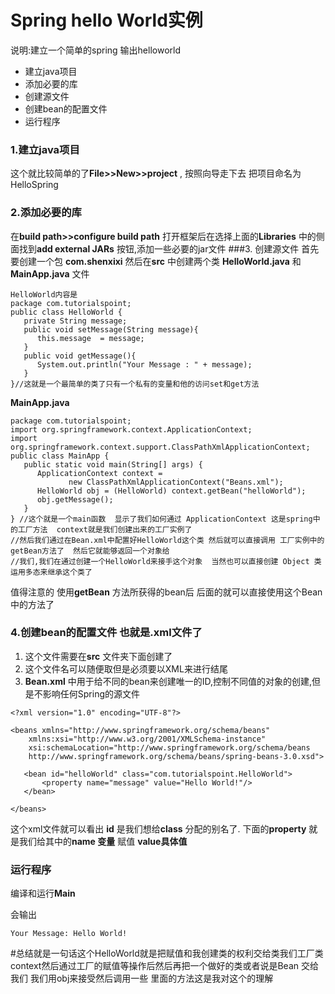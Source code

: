 # Spring hello World实例
说明:建立一个简单的spring 输出helloworld
+  建立java项目
+ 添加必要的库
+ 创建源文件
+ 创建bean的配置文件
+ 运行程序 


### 1.建立java项目  
这个就比较简单的了**File>>New>>project** , 按照向导走下去 把项目命名为HelloSpring
### 2.添加必要的库
在**build path>>configure build path** 打开框架后在选择上面的**Libraries** 中的侧面找到**add external JARs** 按钮,添加一些必要的jar文件
###3. 创建源文件
首先要创建一个包 **com.shenxixi** 然后在**src** 中创建两个类 **HelloWorld.java** 和**MainApp.java** 文件

```
HelloWorld内容是
package com.tutorialspoint;
public class HelloWorld {
   private String message;
   public void setMessage(String message){
      this.message  = message;
   }
   public void getMessage(){
      System.out.println("Your Message : " + message);
   }
}//这就是一个最简单的类了只有一个私有的变量和他的访问set和get方法
```
**MainApp.java** 
```
package com.tutorialspoint;
import org.springframework.context.ApplicationContext;
import org.springframework.context.support.ClassPathXmlApplicationContext;
public class MainApp {
   public static void main(String[] args) {
      ApplicationContext context = 
             new ClassPathXmlApplicationContext("Beans.xml");
      HelloWorld obj = (HelloWorld) context.getBean("helloWorld");
      obj.getMessage();
   }
} //这个就是一个main函数  显示了我们如何通过 ApplicationContext 这是spring中的工厂方法  context就是我们创建出来的工厂实例了
//然后我们通过在Bean.xml中配置好HelloWorld这个类 然后就可以直接调用 工厂实例中的getBean方法了  然后它就能够返回一个对象给
//我们,我们在通过创建一个HelloWorld来接手这个对象  当然也可以直接创建 Object 类运用多态来继承这个类了
```
值得注意的 使用**getBean** 方法所获得的bean后 后面的就可以直接使用这个Bean中的方法了  

### 4.创建bean的配置文件  也就是.xml文件了
1.  这个文件需要在**src** 文件夹下面创建了  
2.  这个文件名可以随便取但是必须要以XML来进行结尾
3.  **Bean.xml** 中用于给不同的bean来创建唯一的ID,控制不同值的对象的创建,但是不影响任何Spring的源文件

```
<?xml version="1.0" encoding="UTF-8"?>

<beans xmlns="http://www.springframework.org/schema/beans"
    xmlns:xsi="http://www.w3.org/2001/XMLSchema-instance"
    xsi:schemaLocation="http://www.springframework.org/schema/beans
    http://www.springframework.org/schema/beans/spring-beans-3.0.xsd">

   <bean id="helloWorld" class="com.tutorialspoint.HelloWorld">
       <property name="message" value="Hello World!"/>
   </bean>

</beans>

```
这个xml文件就可以看出  **id** 是我们想给**class** 分配的别名了.
下面的**property** 就是我们给其中的**name 变量** 赋值
**value具体值** 
### 运行程序  
编译和运行**Main** 

会输出
```
Your Message: Hello World!
```

#总结就是一句话这个HelloWorld就是把赋值和我创建类的权利交给类我们工厂类context然后通过工厂的赋值等操作后然后再把一个做好的类或者说是Bean 交给我们  我们用obj来接受然后调用一些 里面的方法这是我对这个的理解

